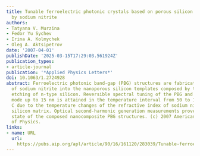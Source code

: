 ```yaml
---
title: Tunable ferroelectric photonic crystals based on porous silicon templates infiltrated
  by sodium nitrite
authors:
- Tatyana V. Murzina
- Fedor Yu Sychev
- Irina A. Kolmychek
- Oleg A. Aktsipetrov
date: '2007-04-01'
publishDate: '2025-03-15T17:29:03.561924Z'
publication_types:
- article-journal
publication: '*Applied Physics Letters*'
doi: 10.1063/1.2724928
abstract: Ferroelectric photonic band-gap (PBG) structures are fabricated by the infiltration
  of sodium nitrite into the nanoporous silicon templates composed by the electrochemical
  etching of n-type silicon. Reversible spectral tuning of the PBG and of the microcavity
  mode up to 15 nm is attained in the temperature interval from 50 to 165 degrees
  C due to the temperature changes of the refractive index of sodium nitrite in nanoporous
  silicon matrix. Optical second-harmonic generation measurements prove the ferroelectric
  state of the composed nanocomposite PBG structures. (c) 2007 American Institute
  of Physics.
links:
- name: URL
  url: 
    https://pubs.aip.org/apl/article/90/16/161120/283039/Tunable-ferroelectric-photonic-crystals-based-on
---
```

